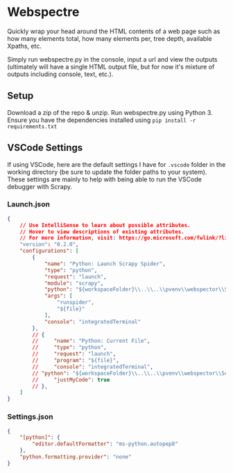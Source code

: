 # Webspectre

Quickly wrap your head around the HTML contents of a web page such as how many elements total, how many elements per, tree depth, available Xpaths, etc.

Simply run webspectre.py in the console, input a url and view the outputs (ultimately will have a single HTML output file, but for now it's mixture of outputs including console, text, etc.).

## Setup

Download a zip of the repo & unzip. Run webspectre.py using Python 3. Ensure you have the dependencies installed using `pip install -r requirements.txt`

## VSCode Settings

If using VSCode, here are the default settings I have for `.vscode` folder in the working directory (be sure to update the folder paths to your system). These settings are mainly to help with being able to run the VSCode debugger with Scrapy.

### Launch.json

```json
{
    // Use IntelliSense to learn about possible attributes.
    // Hover to view descriptions of existing attributes.
    // For more information, visit: https://go.microsoft.com/fwlink/?linkid=830387
    "version": "0.2.0",
    "configurations": [
        {
            "name": "Python: Launch Scrapy Spider",
            "type": "python",
            "request": "launch",
            "module": "scrapy",
            "python": "${workspaceFolder}\\..\\..\\pvenv\\webspector\\Scripts\\python.exe",
            "args": [
                "runspider",
                "${file}"
            ],
            "console": "integratedTerminal"
        },
        // {
        //     "name": "Python: Current File",
        //     "type": "python",
        //     "request": "launch",
        //     "program": "${file}",
        //     "console": "integratedTerminal",
        // "python": "${workspaceFolder}\\..\\..\\pvenv\\webspector\\Scripts\\python.exe",
        //     "justMyCode": true
        // },
    ]
}
```

### Settings.json

```json
{
    "[python]": {
        "editor.defaultFormatter": "ms-python.autopep8"
    },
    "python.formatting.provider": "none"
}
```